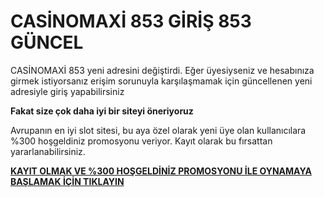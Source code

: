 # CASİNOMAXİ 853 GİRİŞ 853 GÜNCEL

CASİNOMAXİ 853 yeni adresini değiştirdi. Eğer üyesiyseniz ve hesabınıza girmek istiyorsanız erişim sorunuyla karşılaşmamak için güncellenen yeni adresiyle giriş yapabilirsiniz

**Fakat size çok daha iyi bir siteyi öneriyoruz**

Avrupanın en iyi slot sitesi, bu aya özel olarak yeni üye olan kullanıcılara %300 hoşgeldiniz promosyonu veriyor. Kayıt olarak bu fırsattan yararlanabilirsiniz.

[**KAYIT OLMAK VE %300 HOŞGELDİNİZ PROMOSYONU İLE OYNAMAYA BAŞLAMAK İÇİN TIKLAYIN**](https://cutt.ly/leWAY7fi)

